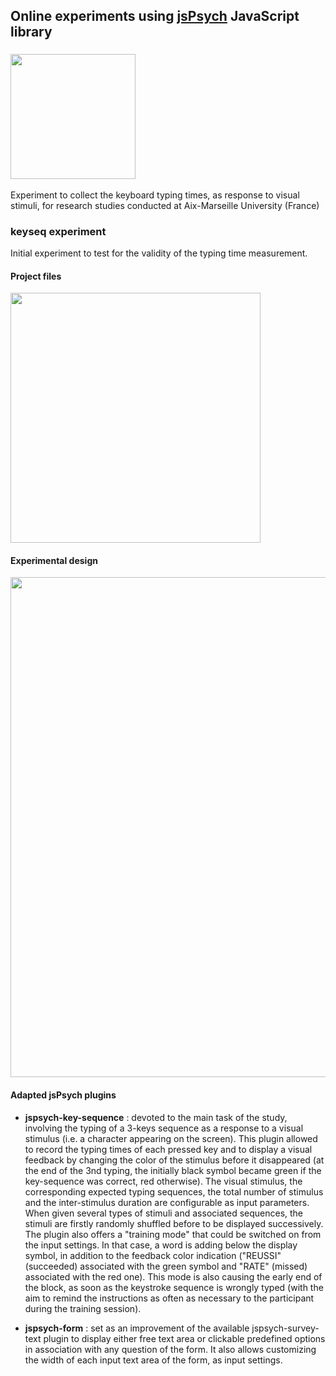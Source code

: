 ## Online experiments using [jsPsych](http://www.jspsych.org/) JavaScript library 

### <img src="https://github.com/chris-zielinski/Online_experiments_jsPsych/blob/master/HowFast/keyseq/img/layout/hf_logo.png" width="200"> 


Experiment to collect the keyboard typing times, as response to visual stimuli, for research studies conducted at Aix-Marseille University (France)

### keyseq experiment
Initial experiment to test for the validity of the typing time measurement.


#### Project files

<img src="https://github.com/chris-zielinski/Online_experiments_jsPsych/blob/master/keyseq_files.png" width="400"> 

#### Experimental design

<img src="https://github.com/chris-zielinski/Online_experiments_jsPsych/blob/master/keyseq_design.png" width="800"> 


#### Adapted jsPsych plugins

* **jspsych-key-sequence** : devoted to the main task of the study, involving the typing of a 3-keys sequence as a response to a visual stimulus (i.e. a character appearing on the screen). This plugin allowed to record the typing times of each pressed key and to display a visual feedback by changing the color of the stimulus before it disappeared (at the end of the 3nd typing, the initially black symbol became green if the key-sequence was correct, red otherwise). The visual stimulus, the corresponding expected typing sequences, the total number of stimulus and the inter-stimulus duration are configurable as input parameters. When given several types of stimuli and associated sequences, the stimuli are firstly randomly shuffled before to be displayed successively. The plugin also offers a "training mode" that could be switched on from the input settings. In that case, a word is adding below the display symbol, in addition to the feedback color indication ("REUSSI" (succeeded) associated with the green symbol and "RATE" (missed) associated with the red one). This mode is also causing the early end of the block, as soon as the keystroke sequence is wrongly typed (with the aim to remind the instructions as often as necessary to the participant during the training session).

* **jspsych-form** : set as an improvement of the available jspsych-survey-text plugin to display either free text area or clickable predefined options in association with any question of the form. It also allows customizing the width of each input text area of the form, as input settings.


